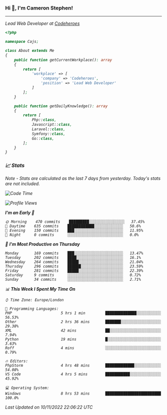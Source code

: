 ### Hi 👋, I'm Cameron Stephen!
<hr>
<p><em>Lead Web Developer at <a href="https://codeheroes.co.uk">Codeheroes</a></p>


```php
<?php

namespace Cajs;

class About extends Me
{
    public function getCurrentWorkplace(): array
    {
        return [
            'workplace' => [
                'company' => 'Codeheroes',
                'position' => 'Lead Web Developer'
            ]
        ];
    }

    public function getDailyKnowledge(): array
    {
        return [
            Php::class,
            Javascript::class,
            Laravel::class,
            Symfony::class,
            Go::class,
        ];
    }
}
```

### 📈 Stats
<p><em>Note - Stats are calculated as the last 7 days from yesterday. Today's stats are not included.</em></p>


<!--START_SECTION:waka-->
![Code Time](http://img.shields.io/badge/Code%20Time-3%2C205%20hrs%2027%20mins-blue)

![Profile Views](http://img.shields.io/badge/Profile%20Views-0-blue)

**I'm an Early 🐤** 

```text
🌞 Morning    470 commits    █████████░░░░░░░░░░░░░░░░   37.45% 
🌆 Daytime    635 commits    ████████████░░░░░░░░░░░░░   50.6% 
🌃 Evening    150 commits    ███░░░░░░░░░░░░░░░░░░░░░░   11.95% 
🌙 Night      0 commits      ░░░░░░░░░░░░░░░░░░░░░░░░░   0.0%

```
📅 **I'm Most Productive on Thursday** 

```text
Monday       169 commits    ███░░░░░░░░░░░░░░░░░░░░░░   13.47% 
Tuesday      202 commits    ████░░░░░░░░░░░░░░░░░░░░░   16.1% 
Wednesday    264 commits    █████░░░░░░░░░░░░░░░░░░░░   21.04% 
Thursday     296 commits    ██████░░░░░░░░░░░░░░░░░░░   23.59% 
Friday       281 commits    █████░░░░░░░░░░░░░░░░░░░░   22.39% 
Saturday     9 commits      ░░░░░░░░░░░░░░░░░░░░░░░░░   0.72% 
Sunday       34 commits     ░░░░░░░░░░░░░░░░░░░░░░░░░   2.71%

```


📊 **This Week I Spent My Time On** 

```text
⌚︎ Time Zone: Europe/London

💬 Programming Languages: 
PHP                      5 hrs 1 min         ██████████████░░░░░░░░░░░   56.53% 
Other                    2 hrs 36 mins       ███████░░░░░░░░░░░░░░░░░░   29.38% 
XML                      42 mins             ██░░░░░░░░░░░░░░░░░░░░░░░   7.94% 
Python                   19 mins             █░░░░░░░░░░░░░░░░░░░░░░░░   3.63% 
Roff                     4 mins              ░░░░░░░░░░░░░░░░░░░░░░░░░   0.79%

🔥 Editors: 
PhpStorm                 4 hrs 48 mins       █████████████░░░░░░░░░░░░   54.08% 
VS Code                  4 hrs 5 mins        ███████████░░░░░░░░░░░░░░   45.92%

💻 Operating System: 
Windows                  8 hrs 53 mins       █████████████████████████   100.0%

```


 Last Updated on 10/11/2022 22:06:22 UTC
<!--END_SECTION:waka-->
